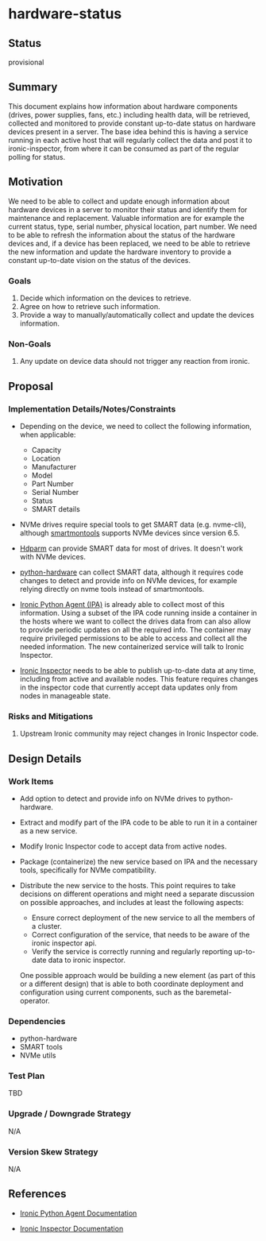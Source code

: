 <!--
 This work is licensed under a Creative Commons Attribution 3.0
 Unported License.

 http://creativecommons.org/licenses/by/3.0/legalcode
-->

# hardware-status

<!-- cSpell:ignore smartmontools -->

## Status

provisional

## Summary

This document explains how information about hardware components (drives, power
supplies, fans, etc.) including health data, will be retrieved, collected and
monitored to provide constant up-to-date status on hardware devices present in
a server.
The base idea behind this is having a service running in each active host that
will regularly collect the data and post it to ironic-inspector, from where it
can be consumed as part of the regular polling for status.

## Motivation

We need to be able to collect and update enough information about hardware
devices in a server to monitor their status and identify them for
maintenance and replacement.
Valuable information are for example the current status, type, serial number,
physical location, part number.
We need to be able to refresh the information about the status of the hardware
devices and, if a device has been replaced, we need to be able to retrieve the
new information and update the hardware inventory to provide a constant
up-to-date vision on the status of the devices.

### Goals

1. Decide which information on the devices to retrieve.
2. Agree on how to retrieve such information.
3. Provide a way to manually/automatically collect and update the
   devices information.

### Non-Goals

1. Any update on device data should not trigger any reaction from ironic.

## Proposal

### Implementation Details/Notes/Constraints

- Depending on the device, we need to collect the following
  information, when applicable:
   - Capacity
   - Location
   - Manufacturer
   - Model
   - Part Number
   - Serial Number
   - Status
   - SMART details

- NVMe drives require special tools to get SMART data (e.g. nvme-cli),
  although
  [smartmontools](https://www.smartmontools.org/wiki/NVMe_Support)
  supports NVMe devices since version 6.5.

- [Hdparm](https://en.wikipedia.org/wiki/Hdparm) can provide SMART
  data for most of drives. It doesn't work with NVMe devices.

- [python-hardware](https://github.com/redhat-cip/hardware) can
  collect SMART data, although it requires code changes to detect and
  provide info on NVMe devices, for example relying directly on nvme
  tools instead of smartmontools.

- [Ironic Python Agent
  (IPA)](https://github.com/openstack/ironic-python-agent) is already
  able to collect most of this information.  Using a subset of the IPA
  code running inside a container in the hosts where we want to
  collect the drives data from can also allow to provide periodic
  updates on all the required info.  The container may require
  privileged permissions to be able to access and collect all the
  needed information.  The new containerized service will talk to
  Ironic Inspector.

- [Ironic
  Inspector](https://docs.openstack.org/ironic-inspector/latest/)
  needs to be able to publish up-to-date data at any time, including
  from active and available nodes.  This feature requires changes in
  the inspector code that currently accept data updates only from
  nodes in manageable state.

### Risks and Mitigations

1. Upstream Ironic community may reject changes in Ironic Inspector code.

## Design Details

### Work Items

- Add option to detect and provide info on NVMe drives to python-hardware.
- Extract and modify part of the IPA code to be able to run it in a
  container as a new service.
- Modify Ironic Inspector code to accept data from active nodes.
- Package (containerize) the new service based on IPA and the
  necessary tools, specifically for NVMe compatibility.
- Distribute the new service to the hosts.  This point requires to
  take decisions on different operations and might need a separate
  discussion on possible approaches, and includes at least the
  following aspects:
   - Ensure correct deployment of the new service to all the members of a
    cluster.
   - Correct configuration of the service, that needs to be aware of the
    ironic inspector api.
   - Verify the service is correctly running and regularly reporting up-to-date
    data to ironic inspector.

  One possible approach would be building a new element (as part of
  this or a different design) that is able to both coordinate
  deployment and configuration using current components, such as the
  baremetal-operator.

### Dependencies

- python-hardware
- SMART tools
- NVMe utils

### Test Plan

TBD

### Upgrade / Downgrade Strategy

N/A

### Version Skew Strategy

N/A

## References

- [Ironic Python Agent Documentation](https://docs.openstack.org/ironic-python-agent/latest/)

- [Ironic Inspector Documentation](https://docs.openstack.org/ironic-inspector/latest/)
